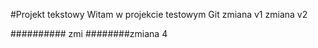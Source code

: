 #Projekt tekstowy
Witam w projekcie testowym Git
zmiana v1
zmiana v2

########## zmi 
########zmiana 4

